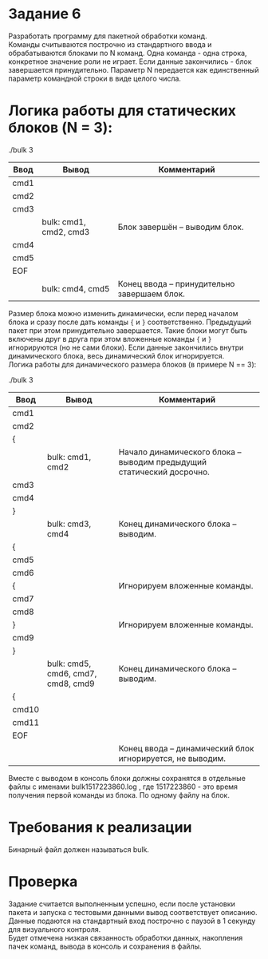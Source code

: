 # Задание 6  
Разработать программу для пакетной обработки команд.  
Команды считываются построчно из стандартного ввода и обрабатываются блоками по N команд. Одна команда - одна строка, конкретное значение роли не играет. Если данные закончились - блок завершается принудительно. Параметр N передается как единственный параметр командной строки в виде целого числа.  
  
# Логика работы для статических блоков (N = 3):  
  
./bulk 3  
  
|Ввод|Вывод|Комментарий|
|----|-----|-----------|
|cmd1|||
|cmd2|||
|cmd3|||
||bulk: cmd1, cmd2, cmd3|Блок завершён – выводим блок.|
|cmd4|||
|cmd5|||
|EOF|||
||bulk: cmd4, cmd5|Конец ввода – принудительно завершаем блок.  |
  
Размер блока можно изменить динамически, если перед началом блока и сразу после дать команды `{` и `}` соответственно. Предыдущий пакет при этом принудительно завершается. Такие блоки могут быть включены друг в друга при этом вложенные команды `{` и `}` игнорируются (но не сами блоки). Если данные закончились внутри динамического блока, весь динамический блок игнорируется.  
Логика работы для динамического размера блоков (в примере N == 3):  
  
./bulk 3  
  
Ввод|Вывод|Комментарий
----|----------|----------
cmd1||
cmd2||
{||
||bulk: cmd1, cmd2|Начало динамического блока – выводим предыдущий статический досрочно.
cmd3||
cmd4||
}||
||bulk: cmd3, cmd4|Конец динамического блока – выводим.
{||
cmd5|
cmd6|
{||Игнорируем вложенные команды.
cmd7||
cmd8||
}||Игнорируем вложенные команды.
cmd9||
}||
||bulk: cmd5, cmd6, cmd7, cmd8, cmd9|Конец динамического блока – выводим.
{||
cmd10||
cmd11||
EOF||
|||Конец ввода – динамический блок игнорируется, не выводим.  
  
  
Вместе с выводом в консоль блоки должны сохранятся в отдельные файлы с именами bulk1517223860.log , где 1517223860 - это время получения первой команды из блока. По одному файлу на блок.  
  
# Требования к реализации  
Бинарный файл должен называться bulk.  
  

# Проверка  
Задание считается выполненным успешно, если после установки пакета и запуска с тестовыми данными вывод соответствует описанию. Данные подаются на стандартный вход построчно с паузой в 1 секунду для визуального контроля.  
Будет отмечена низкая связанность обработки данных, накопления пачек команд, вывода в консоль и сохранения в файлы.  
